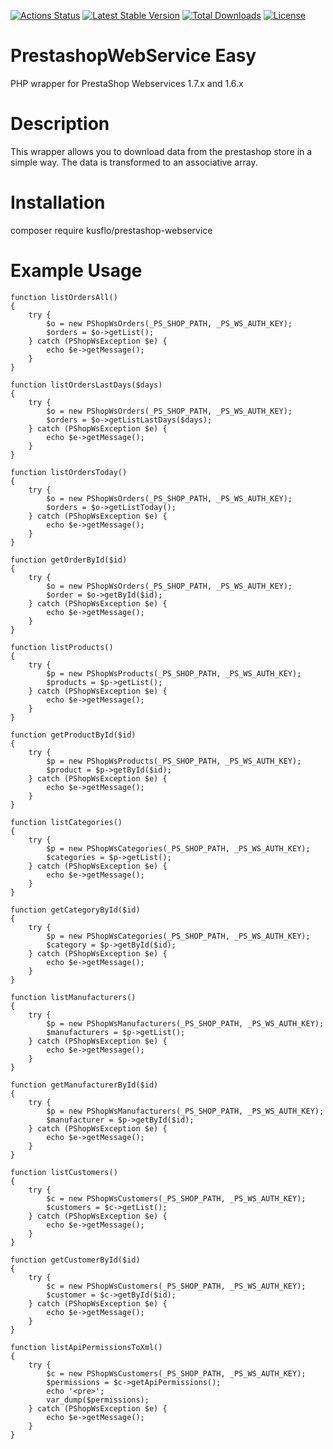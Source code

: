 
[![Actions Status](https://github.com/kusflo/PrestaShopWebService/workflows/Build%20and%20Test/badge.svg)](https://github.com/kusflo/PrestaShopWebService/actions)
[![Latest Stable Version](https://poser.pugx.org/kusflo/prestashop-webservice/v/stable)](https://packagist.org/packages/kusflo/prestashop-webservice)
[![Total Downloads](https://poser.pugx.org/kusflo/prestashop-webservice/downloads)](https://packagist.org/packages/kusflo/prestashop-webservice)
[![License](https://poser.pugx.org/kusflo/prestashop-webservice/license)](https://packagist.org/packages/kusflo/prestashop-webservice)


# PrestashopWebService Easy
PHP wrapper for PrestaShop Webservices 1.7.x and 1.6.x

# Description
This wrapper allows you to download data from the prestashop store in a simple way. 
The data is transformed to an associative array.

# Installation
composer require kusflo/prestashop-webservice

# Example Usage

```
function listOrdersAll()
{
    try {
        $o = new PShopWsOrders(_PS_SHOP_PATH, _PS_WS_AUTH_KEY);
        $orders = $o->getList();
    } catch (PShopWsException $e) {
        echo $e->getMessage();
    }
}
```
```
function listOrdersLastDays($days)
{
    try {
        $o = new PShopWsOrders(_PS_SHOP_PATH, _PS_WS_AUTH_KEY);
        $orders = $o->getListLastDays($days);
    } catch (PShopWsException $e) {
        echo $e->getMessage();
    }
}
```
```
function listOrdersToday()
{
    try {
        $o = new PShopWsOrders(_PS_SHOP_PATH, _PS_WS_AUTH_KEY);
        $orders = $o->getListToday();
    } catch (PShopWsException $e) {
        echo $e->getMessage();
    }
}
```
```
function getOrderById($id)
{
    try {
        $o = new PShopWsOrders(_PS_SHOP_PATH, _PS_WS_AUTH_KEY);
        $order = $o->getById($id);
    } catch (PShopWsException $e) {
        echo $e->getMessage();
    }
}
```
```
function listProducts()
{
    try {
        $p = new PShopWsProducts(_PS_SHOP_PATH, _PS_WS_AUTH_KEY);
        $products = $p->getList();
    } catch (PShopWsException $e) {
        echo $e->getMessage();
    }
}
```
```
function getProductById($id)
{
    try {
        $p = new PShopWsProducts(_PS_SHOP_PATH, _PS_WS_AUTH_KEY);
        $product = $p->getById($id);
    } catch (PShopWsException $e) {
        echo $e->getMessage();
    }
}
```
```
function listCategories()
{
    try {
        $p = new PShopWsCategories(_PS_SHOP_PATH, _PS_WS_AUTH_KEY);
        $categories = $p->getList();
    } catch (PShopWsException $e) {
        echo $e->getMessage();
    }
}
```
```
function getCategoryById($id)
{
    try {
        $p = new PShopWsCategories(_PS_SHOP_PATH, _PS_WS_AUTH_KEY);
        $category = $p->getById($id);
    } catch (PShopWsException $e) {
        echo $e->getMessage();
    }
}
```
```
function listManufacturers()
{
    try {
        $p = new PShopWsManufacturers(_PS_SHOP_PATH, _PS_WS_AUTH_KEY);
        $manufacturers = $p->getList();
    } catch (PShopWsException $e) {
        echo $e->getMessage();
    }
}
```
```
function getManufacturerById($id)
{
    try {
        $p = new PShopWsManufacturers(_PS_SHOP_PATH, _PS_WS_AUTH_KEY);
        $manufacturer = $p->getById($id);
    } catch (PShopWsException $e) {
        echo $e->getMessage();
    }
}
```
```
function listCustomers()
{
    try {
        $c = new PShopWsCustomers(_PS_SHOP_PATH, _PS_WS_AUTH_KEY);
        $customers = $c->getList();
    } catch (PShopWsException $e) {
        echo $e->getMessage();
    }
}
```
```
function getCustomerById($id)
{
    try {
        $c = new PShopWsCustomers(_PS_SHOP_PATH, _PS_WS_AUTH_KEY);
        $customer = $c->getById($id);
    } catch (PShopWsException $e) {
        echo $e->getMessage();
    }
}
```
```
function listApiPermissionsToXml()
{
    try {
        $c = new PShopWsCustomers(_PS_SHOP_PATH, _PS_WS_AUTH_KEY);
        $permissions = $c->getApiPermissions();
        echo '<pre>';
        var_dump($permissions);
    } catch (PShopWsException $e) {
        echo $e->getMessage();
    }
}
```


